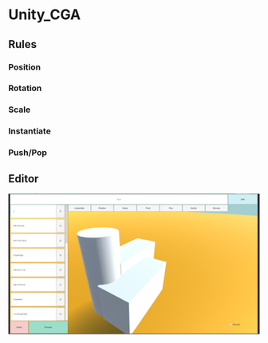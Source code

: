 # Unity_CGA
## Rules

### Position
### Rotation
### Scale
### Instantiate
### Push/Pop

## Editor
![D1](https://github.com/sigr3s/Unity_CGA/blob/master/documentation/d1.PNG "")

